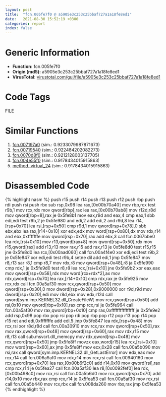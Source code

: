 ```yaml
---
layout: post
title:  "fcn.005fe7f0 @ a5905e3c253c25bbaf727a1a18fe8ed1"
date:   2021-08-30 15:52:19 +0300
categories: report
index: false
---
```


# Generic Information
- **Function:** fcn.005fe7f0
- **Origin (md5):** a5905e3c253c25bbaf727a1a18fe8ed1
- **VirusTotal:** [virustotal.com/gui/file/a5905e3c253c25bbaf727a1a18fe8ed1][virustotal_ref]

# Code Tags
<span class="tag" id="FILE">FILE</span>


# Similar Functions

1. [fcn.007197a0][similar_1_ref] (sim.: 0.9233079987871673)
2. [fcn.00719540][similar_2_ref] (sim.: 0.922484202082273)
3. [fcn.0070d8f0][similar_3_ref] (sim.: 0.9212128003137705)
4. [fcn.004e55f0][similar_4_ref] (sim.: 0.9178434015915863)
5. [method..virtual\_24][similar_5_ref] (sim.: 0.9178434015915863)


# Disassembled Code

{% highlight nasm %}
push r15
push r14
push r13
push r12
push rbp
push rdi
push rsi
push rbx
sub rsp,0x98
lea rax,[0x00b70a40]
mov rbp,rcx
test r9b,1
mov rcx,rdx
mov qword[rbp],rax
lea rax,[0x00b70ab8]
mov r12d,r8d
mov qword[rbp+8],rax
je 0x5fe8b1
mov eax,r9d
and eax,4
cmp eax,1
sbb edi,edi
test r9b,2
je 0x5fe980
and edi,2
add edi,2
and r9d,8
lea r14,[rsp+0x70]
lea rsi,[rsp+0x50]
cmp r9d,1
mov qword[rsp+0x78],0
sbb ebx,ebx
lea rax,[r14+0x10]
xor edx,edx
mov word[rsp+0x80],dx
mov rdx,r14
and ebx,0xfffffffe
mov qword[rsp+0x70],rax
add ebx,3
call fcn.0067bbe0
lea rdx,[rsi+0x10]
mov r13,qword[rax+8]
mov qword[rsp+0x50],rdx
mov r15,qword[rax]
add r13,r13
mov rax,r15
add rax,r13
je 0x5fe8d0
test r15,r15
jne 0x5fe8d0
lea rcx,[0x00aad060]
call fcn.00a4f4e0
xor edi,edi
test r9b,2
je 0x5fe847
xor edi,edi
test r9b,4
setne dil
add edi,1
jmp 0x5fe847
mov r8,r13
sar r8,1
cmp r8,7
mov rdx,r8
mov qword[rsp+0x48],r8
ja 0x5fe990
cmp rdx,1
je 0x5fe9d0
test r8,r8
lea rcx,[rsi+0x10]
jne 0x5fe9b2
xor eax,eax
mov qword[rsp+0x58],rdx
mov word[rcx+rdx*2],ax
mov rdx,qword[rsp+0x70]
lea rax,[r14+0x10]
cmp rdx,rax
je 0x5fe925
mov rcx,rdx
call fcn.00a5af30
mov rcx,qword[rsp+0x50]
mov qword[rsp+0x30],0
mov dword[rsp+0x28],0x9000000
xor r9d,r9d
mov dword[rsp+0x20],edi
mov r8d,ebx
mov edx,r12d
call qword[sym.imp.KERNEL32.dll_CreateFileW]
mov rcx,qword[rsp+0x50]
add rsi,0x10
mov qword[rbp+0x10],rax
cmp rcx,rsi
je 0x5fe964
call fcn.00a5af30
mov rax,qword[rbp+0x10]
cmp rax,0xffffffffffffffff
je 0x5fe9e2
add rsp,0x98
pop rbx
pop rsi
pop rdi
pop rbp
pop r12
pop r13
pop r14
pop r15
ret 
and edi,0xfffffffe
add edi,5
jmp 0x5fe847
lea rdx,[rsp+0x48]
mov rcx,rsi
xor r8d,r8d
call fcn.00a30910
mov rcx,rax
mov qword[rsp+0x50],rax
mov rax,qword[rsp+0x48]
mov qword[rsp+0x60],rax
mov rdx,r15
mov r8,r13
call sub.msvcrt.dll_memcpy
mov rdx,qword[rsp+0x48]
mov rcx,qword[rsp+0x50]
jmp 0x5fe8ff
movzx eax,word[r15]
lea rcx,[rsi+0x10]
mov word[rsp+0x60],ax
jmp 0x5fe8ff
mov ecx,0x28
call fcn.00a5b090
mov rsi,rax
call qword[sym.imp.KERNEL32.dll_GetLastError]
mov edx,eax
mov rcx,r14
call fcn.006a9af0
mov rdx,r14
mov rcx,rsi
call fcn.00940160
mov rcx,qword[rsp+0x70]
lea rax,[0x00b6f2c0]
add r14,0x10
mov qword[rsi],rax
cmp rcx,r14
je 0x5fea27
call fcn.00a5af30
lea r8,[0x0092fef0]
lea rdx,[0x00b498c0]
mov rcx,rsi
call fcn.00a5b6d0
mov rcx,qword[rsp+0x70]
add r14,0x10
mov rbx,rax
cmp rcx,r14
je 0x5fea53
call fcn.00a5af30
mov rcx,rsi
call fcn.00a5b440
mov rcx,rbx
call fcn.008da260
mov rbx,rax
jmp 0x5fea53
{% endhighlight %}


[similar_1_ref]: /report/fcn.007197a0@a5905e3c253c25bbaf727a1a18fe8ed1
[similar_2_ref]: /report/fcn.00719540@a5905e3c253c25bbaf727a1a18fe8ed1
[similar_3_ref]: /report/fcn.0070d8f0@a5905e3c253c25bbaf727a1a18fe8ed1
[similar_4_ref]: /report/fcn.004e55f0@a5905e3c253c25bbaf727a1a18fe8ed1
[similar_5_ref]: /report/method..virtual_24@a5905e3c253c25bbaf727a1a18fe8ed1
[virustotal_ref]: https://www.virustotal.com/gui/file/a5905e3c253c25bbaf727a1a18fe8ed1